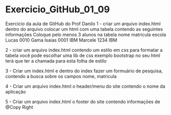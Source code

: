 # Exercicio_GitHub_01_09
Exercicio da aula de GitHub do Prof Danilo
1 - criar um arquivo index.html
    dentro do arquivo colocar um html com uma tabela contendo as seguintes informações
    Coloque pelo menos 3 alunos na tabela
    nome   matricula   escola
    Lucas  0010        Gama
    Isaias 0001        IBM
    Marcele 1234       IBM

2 - criar um arquivo index.html
    contendo um estilo em css para formatar a tabela
    você pode escolhar uma lib de css exemplo bootstrap
    no seu html terá que ter a chamada para esta folha de estilo

3 - Criar um index.html e dentro do index
    fazer um formuário de pesquisa, contendo a busca sobre os campos
    nome, matricula

4 - Criar um arquivo index.html o header/menu do site contendo o nome da aplicação

5 - Criar um arquivo index.html o footer do site contendo informações de @Copy Right
